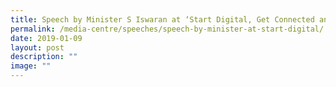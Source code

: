 ```yaml
---
title: Speech by Minister S Iswaran at ‘Start Digital, Get Connected and Be Trusted'
permalink: /media-centre/speeches/speech-by-minister-at-start-digital/
date: 2019-01-09
layout: post
description: ""
image: ""
---
```

